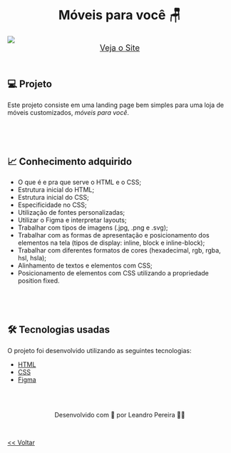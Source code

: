 <h1 align="center">Móveis para você 🪑</h1>

<img src="./demonstracao.png">


<div align="center">
    <a style="font-size: 18px" href="https://oleandropereira.github.io/EXPLORER/level02/stage02/projeto01" target="_blank"> Veja o Site</a>
</div>


<br>
<h1>

<h2> 💻 Projeto </h2>

Este projeto consiste em uma landing page bem simples para uma loja de móveis customizados, _móveis para você_.

<br>
<br>
<h1>

<h2> 📈 Conhecimento adquirido </h2>

* O que é e pra que serve o HTML e o CSS;
* Estrutura inicial do HTML;
* Estrutura inicial do CSS;
* Especificidade no CSS;
* Utilização de fontes personalizadas;
* Utilizar o Figma e interpretar layouts;
* Trabalhar com tipos de imagens (.jpg, .png e .svg);
* Trabalhar com as formas de apresentação e posicionamento dos elementos na tela (tipos de display: inline, block e inline-block);
* Trabalhar com diferentes formatos de cores (hexadecimal, rgb, rgba, hsl, hsla);
* Alinhamento de textos e elementos com CSS;
* Posicionamento de elementos com CSS utilizando a propriedade position fixed.

<br>
<br>
<h1>

<h2> 🛠 Tecnologias usadas </h2>

O projeto foi desenvolvido utilizando as seguintes tecnologias:

- [HTML](https://www.w3schools.com/html/)
- [CSS](https://www.w3schools.com/css/default.asp)
- [Figma](https://www.figma.com/design/)

<br>
<br>

<p align="center"> Desenvolvido com 💜 por Leandro Pereira ✌🏽<p>

<br>

<a href="../README.md"><< Voltar</a>